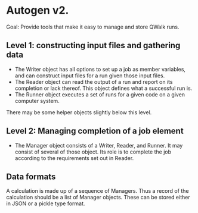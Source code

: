 
# Autogen v2.

Goal: Provide tools that make it easy to manage and store QWalk runs.


## Level 1: constructing input files and gathering data

 * The Writer object has all options to set up a job as member variables, and can construct input files for a run given those input files.
 * The Reader object can read the output of a run and report on its completion or lack thereof. This object defines what a successful run is. 
 * The Runner object executes a set of runs for a given code on a given computer system.

There may be some helper objects slightly below this level.

## Level 2: Managing completion of a job element

 * The Manager object consists of a Writer, Reader, and Runner. It may consist of several of those object. Its role is to complete the job according to the requirements set out in Reader.

## Data formats
 A calculation is made up of a sequence of Managers. Thus a record of the calculation should be a list of Manager objects. These can be stored either in JSON or a pickle type format.


